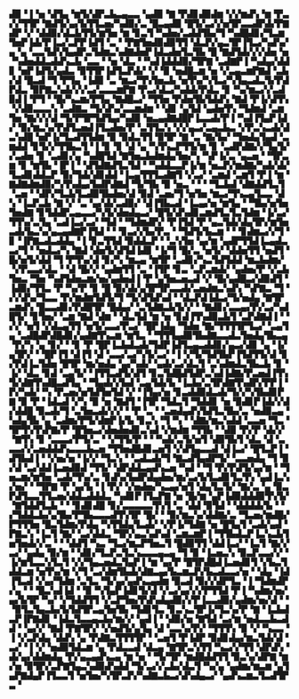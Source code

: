 ▟▉▝▐▝▅▝▟▜▄▝▆▜▞▟▛▃▙▃▄▃▃▝▄▟▉▝▇▝▛▟▊▟▉▟▆▝▞▞▆▟▚▝▆▝▛▃▞▞▜▜▛▝▇▟▜▞▄▞▙▜▜▃▅▞▚▟▉▞▃▝█▃▄▟▉▝█▜▞▃▞▞▅▜▛▃▃▟▛▟▞▛▇▟▛▝▞▝▟▟▉▞▟▃▙▜▜▞▆▜▅▝▆▝▊▃▜▝▚▟▅▞▃▟▟▜▙▞▜▝▚▟█▟▊▞▜▃▆▜▅▛▐▟▞▛▐▃▞▃▛▛▐▟▜▝▃▝▝▛▇▜▅▟▉▟▉▜▜▝▟▃▛▞▄▃▜▛▐▜▃▞▚▟▚▞▄▝▄▝▃▃▜▟▚▜▄▟▛▃▜▟▆▃▚▟▇▟▅▛▐▟▃▟▅▜▃▜▙▝█▝▇▟▜▟▞▞▞▟▅▝▅▝▚▟▅▟▟▃▟▟▚▃▙▝▃▃▝▝▅▝▟▃▝▝▚▟▐▟▟▟▉▞▜▛▇▝▃▟▇▛▐▝▚▟▄▞▟▟▊▝▅▛▐▟▜▞▄▟▃▝▉▜▜▛▐▟▜▃▛▟▞▝▞▝▉▝▅▟█▃▆▝▅▝▞▃▄▃▆▛▇▟▝▃▙▞▟▝█▃▟▝▜▝▛▜▄▝▐▟▉▝▃▝▆▃▞▜▚▜▅▃▙▝▅▜▚▞▚▜▃▞▚▜▄▃▟▃▜▞▛▟▛▟▃▝▉▛▇▃▚▟▞▞▞▃▞▃▃▃▆▛▇▝▛▃▞▟▃▞▚▟▟▞▛▟▃▝▊▝▚▞▆▃▞▞▃▟▉▟▐▝▛▜▝▝█▞▚▃▆▞▛▜▄▝▇▟█▃▞▝▜▜▅▝▛▟▅▜▙▜▟▟▚▝▇▟▝▛▐▞▟▜▚▝▞▟▉▃▃▃▚▝▃▟▇▃▝▜▞▟▚▞▃▃▆▟▆▝▝▟▊▝▄▜▟▝▄▟▅▜▚▝▜▟▆▟▝▃▆▜▅▝▇▞▞▞▟▝▜▞▛▜▛▜▟▜▄▞▚▟▉▝▅▃▄▟▇▟█▛▐▃▃▟▞▛▐▝▚▟▐▜▄▛▐▟▞▝▉▞▆▃▚▞▛▟▜▃▅▟▐▜▃▟▅▞▛▝▃▜▜▃▚▝▞▞▄▃▞▃▄▃▙▃▝▞▛▃▚▃▟▞▟▃▚▟█▝▅▛▐▞▜▃▟▜▜▟▆▝▉▝▉▟▃▜▜▝▉▜▛▝▇▝▃▝▇▞▙▞▝▜▅▟▄▜▄▟▝▃▆▟▟▝▊▜▞▞▜▜▙▃▜▝▐▝▊▝▊▝▟▝▄▝▚▜▚▃▛▜▜▞▆▝▊▝▃▟▛▟▇▞▞▜▄▜▞▞▃▟▅▝▊▝▃▟▊▞▄▝▚▟█▜▟▝▇▜▅▃▙▟▆▟▄▜▅▞▚▝▚▛▐▞▃▝▄▃▅▝▝▜▛▃▆▝▊▝▆▜▙▝▐▛▐▝▝▟▜▟▇▟▜▃▜▟▝▝▚▟▟▃▃▛▐▞▆▝▅▃▛▞▆▟▇▞▚▟▞▟▞▜▃▟▊▟▟▃▛▝▉▞▜▟▞▟▊▟▟▝▐▃▄▜▜▜▃▟▇▜▝▞▃▞▝▃▆▟▝▃▆▜▝▛▐▝▆▝▇▟▇▟▆▟▉▞▚▜▚▟▄▞▙▟▛▟▇▟▝▜▞▜▙▝▉▝▅▃▝▝▝▝▜▃▙▟▝▟▇▟▟▜▃▜▝▃▅▝▝▟▛▞▜▃▙▜▃▟▉▜▙▟▅▞▟▝▉▟▝▃▅▞▜▝▅▜▅▝▆▃▞▜▚▃▄▜▃▃▝▟▚▝▐▃▛▃▙▝▇▝▞▝▃▝▄▞▟▞▃▟▉▞▝▟▐▜▙▃▟▝▐▃▄▞▅▝▆▜▄▝▝▜▙▞▅▜▅▜▅▟▇▝▊▜▟▟▛▃▄▃▃▞▚▜▞▟▅▟▄▃▞▝█▜▞▟▚▟▊▃▆▟▜▃▜▃▜▟▆▝▐▞▃▞▜▜▚▞▃▜▄▝▃▟▐▃▞▃▞▝▜▟▝▝▜▟▆▟▛▞▝▛▐▜▟▝▛▝▄▃▜▟▞▟▄▜▛▞▆▜▅▃▟▞▙▃▚▞▄▃▄▟▇▛▐▜▟▝▝▝▊▃▞▞▙▞▛▃▝▝▜▟▜▞▙▃▆▝▝▝▊▟▆▃▞▞▜▝▊▝▐▛▇▃▟▃▟▟▄▝▐▝▊▃▜▜▟▝▉▟▟▃▛▝▝▃▚▜▅▝▄▞▆▝▄▟▛▜▜▟▐▃▄▟▃▃▞▜▝▝▅▟▃▞▚▝▇▟▝▟▅▜▞▟▜▟▐▟▊▝▐▞▜▝█▞▃▝▅▜▞▝▟▟▅▜▜▝▅▟▜▝█▞▅▜▞▟▟▝▜▝▛▜▚▞▟▝▊▞▚▝▆▃▄▝▆▜▛▝▃▟▊▞▚▃▜▟▜▟▟▝▆▃▙▟▆▞▝▞▛▃▃▞▟▃▝▝▟▝█▞▞▝▄▟▆▜▜▝▃▝▐▜▛▝▊▃▝▃▛▃▆▟▞▝▄▟▅▞▛▝▞▃▙▜▅▃▝▜▅▝▚▟▜▟▅▃▆▞▅▞▄▟▅▟▐▝▛▝▄▜▅▃▅▃▟▝▞▝█▞▄▟█▃▞▟▉▟▜▝▐▟▉▞▜▜▃▝▛▝▚▞▛▝▊▝█▝▉▞▟▞▄▜▛▜▛▃▃▟▞▃▅▟▆▃▚▟▚▝▚▛▇▃▝▜▝▞▞▟▚▞▜▃▃▝▛▞▆▟▆▜▟▜▞▜▝▜▞▟▜▟▚▟▝▝▟▃▛▟▐▟▃▞▜▞▅▟▄▝▇▜▛▃▆▟▚▝█▃▃▟▊▞▛▟█▜▛▝█▟▄▞▝▃▜▟▇▃▙▜▞▞▝▝▇▟▊▞▃▃▄▞▛▞▃▞▚▟█▜▞▝▊▜▅▞▝▃▆▝▇▟▝▟▆▝▝▟▃▜▟▝▆▝▅▝▊▟▐▜▚▟▉▃▙▜▝▃▛▟▇▟▐▝▝▞▞▝▅▜▝▞▟▃▄▜▜▝▅▜▞▃▃▞▛▃▞▝█▛▐▟▄▝▜▟▅▝▇▞▜▜▜▜▛▜▃▞▝▃▄▜▄▝▃▟█▟▛▟█▟▊▞▄▟▇▜▚▃▆▝▆▜▃▝▝▜▜▜▄▟▉▜▙▟▇▃▃▟▃▜▅▟▄▜▙▃▄▝▛▞▚▝▄▝▊▞▝▝▊▝▛▝█▛▐▃▙▟▃▟▞▜▟▛▐▟▜▃▄▃▟▟▊▞▄▃▞▟▊▝▄▝▐▞▄▜▛▞▝▝█▛▐▜▝▟▐▜▝▟▝▃▃▞▃▞▚▜▞▃▞▝▐▝▞▜▞▜▟▜▙▛▐▜▟▜▜▞▟▝▊▞▛▟▐▃▜▟▅▝█▜▛▝▆▞▅▟▄▝▄▞▚▟▞▝▄▟▞▃▞▟▃▜▝▃▚▟▆▟▃▜▙▃▙▝▊▝▐▞▝▟▃▝▊▟▝▃▄▜▞▝▐▜▜▃▟▜▞▟▜▝▊▃▜▟█▟▜▟▛▃▚▟▐▟▇▞▛▃▅▟▐▜▚▜▞▟▇▜▚▟█▃▟▜▄▝▝▜▄▟▞▞▙▟▝▃▄▜▟▞▙▝▐▃▙▞▃▜▛▟▇▜▚▟▛▞▛▛▐▝▛▞▚▟▞▝▚▝▛▃▅▞▅▜▟▜▅▜▟▝▞▝▐▜▄▞▅▝▊▃▟▟▉▟▃▟▞▜▞▞▚▜▙▟▊▛▇▝▉▝▛▝▐▟▃▟▝▞▚▝▉▝▅▝▇▟▜▝▐▜▛▝▜▟▃▜▝▜▟▟▊▝▅▝▉▟▊▛▐▟▞▞▟▞▟▟█▝▉▃▟▞▜▝▃▜▅▃▟▞▞▞▝▝▛▝▃▝▝▃▅▟▄▟▚▜▟▜▃▜▙▞▃▝▅▟▉▃▄▝▚▟▄▜▙▝▄▝▃▟▆▞▛▜▞▟▆▛▐▞▙▝▊▃▚▝▜▝▚▝▝▟▇▞▆▃▚▟▟▝▃▃▅▝▜▃▝▜▛▜▚▜▚▛▇▞▛▝█▜▅▃▞▟▅▟▅▟▊▃▚▟▝▞▆▟▆▝▜▜▙▝▝▟▉▝▛▞▛▝▟▞▞▝▇▜▚▝▊▝▃▃▃▞▛▜▞▃▝▝▞▜▜▞▛▝▝▝▚▟▞▃▜▞▅▜▝▟▉▜▙▜▝▟▃▝▟▝▃▃▃▞▞▃▅▟▟▟▚▃▃▃▙▃▅▝▜▜▅▟█▟▊▃▅▜▝▞▟▜▄▃▃▟▝▟▐▃▞▝█▜▃▛▐▝▟▜▙▟▐▝▝▞▅▞▅▝▐▞▞▝▜▃▚▝▝▃▟▃▟▞▜▝▇▃▟▜▄▟▛▜▞▝▃▃▅▟▄▝▜▝▉▞▟▝▃▞▟▟▐▃▅▟▉▟▝▜▜▞▝▟▛▟▟▃▄▟▚▃▅▝▚▟▝▝▜▝▛▞▛▟▜▞▄▞▆▝▝▜▅▃▆▞▆▜▅▝▃▟▞▜▚▞▃▝▊▟▚▞▙▟▛▟▄▟▅▞▆▞▃▞▙▜▃▟▊▜▃▜▚▝▄▟▐▃▚▞▅▞▝▝▜▛▇▝▛▝▄▞▙▝▐▝▛▞▝▞▅▟▅▞▚▃▄▞▅▜▝▟▄▜▃▜▞▝▇▞▃▝▄▝▉▃▛▟▜▃▃▜▜▃▅▞▟▟▃▟▟▟▃▝▚▟▊▛▐▜▃▛▇▝▅▝█▞▆▝▄▛▐▟▉▟▟▟▉▜▚▜▞▝▇▜▟▟▜▃▙▝▝▝▊▟▊▟█▝▊▞▃▃▃▃▃▜▚▜▝▃▝▟▟▝▉▜▟▝▝▟▟▟▟▞▙▝▝▞▜▟▟▃▙▞▄▜▙▞▛▜▙▃▃▃▟▜▚▜▛▝█▞▝▝▉▞▆▃▚▞▟▟▇▞▃▝▜▃▅▞▆▟█▞▛▜▜▜▅▝█▃▜▟▆▞▛▟▄▝▚▜▜▟▄▜▃▟▞▝▞▛▐▞▜▟▇▝▅▝█▜▄▜▝▃▟▞▄▟▝▛▇▃▚▝▐▃▜▝▇▞▝▃▞▟▟▃▝▜▛▞▄▃▚▟▚▟▝▃▆▃▆▛▐▝▜▜▙▟▃▛▐▃▚▃▙▜▅▜▅▟▞▞▃▝▝▝▟▟▜▝▚▃▝▜▃▞▆▃▛▜▅▃▜▝█▟▉▜▜▝▟▟▐▃▞▝▐▃▜▝▇▞▞▃▞▝▄▟▄▝▉▞▆▝▝▟▊▞▜▃▛▃▜▃▚▃▃▃▄▃▄▝▜▝▉▝▐▃▅▃▚▝▉▃▛▃▃▞▞▝▐▞▆▜▃▃▚▜▃▜▝▞▞▜▄▃▅▟▃▜▄▛▐▝▆▝▄▞▛▝█▜▛▟█▟▐▃▅▟▊▜▝▞▙▃▜▟▟▃▆▝▅▜▚▞▆▝▞▜▝▃▞▟▆▜▙▟▞▟▇▃▄▞▙▃▆▃▛▞▙▃▟▃▃▞▅▝▝▟▄▝▐▟▐▜▃▟▝▞▄▞▜▟▆▝▃▜▃▝▜▞▄▞▄▟▚▃▄▟▆▝▉▃▟▝▉▞▞▟▛▜▃▝▐▝▜▟▆▟▛▞▄▝▝▝█▃▚▟▐▟▝▝▉▝▚▜▄▛▐▟▊▜▞▟▝▞▃▞▄▞▞▞▛▜▜▟▝▛▐▝▚▟▆▞▅▞▄▞▙▜▛▝▚▞▝▞▜▟▟▜▜▝▞▃▛▜▅▞▛▟▚▟▄▟▉▞▞▛▐▃▃▟▉▞▄▟▆▞▅▞▟▝▝▝▉▜▃▜▄▃▙▞▙▜▟▜▛▃▄▜▅▜▙▝▜▟▊▜▃▝▊▃▚▃▜▛▐▞▜▃▚▞▛▝▇▝▐▃▙▟▃▛▐▛▇▟▊▝▐▟▃▜▃▃▄▃▙▞▆▞▞▝▄▟▐▝▝▟▉▞▅▝▇▜▟▝▃▞▆▝▅▟▃▃▙▃▟▟▝▝▄▞▞▝▇▟▝▛▇▜▛▞▝▞▅▟▜▞▄▜▄▝▟▝▃▃▚▞▛▞▝▜▜▜▚▝▉▝▞▝▚▃▃▝▐▝▞▃▛▟▄▝▟▟▚▝▄▝▛▟▇▃▜▜▜▜▛▝▝▃▅▜▝▛▐▟▛▝▉▟▊▟▄▞▆▃▜▟▞▟▝▃▞▝▐▝▞▝▅▟▉▜▟▃▆▝▄▝▛▟▃▃▟▝▟▃▄▝▇▜▛▃▚▜▜▝▚▃▞▞▜▜▝▟▛▟▚▝▟▞▄▞▟▟▆▟▄▝▛▞▄▃▄▟▚▃▄▝▆▝▅▝▝▜▞▜▛▝▆▟█▟▟▜▜▝▉▃▚▞▟▛▇▝▆▞▅▝▉▜▛▞▃▛▇▜▄▃▚▟▉▟▚▟▟▝▜▞▃▞▞▃▙▞▟▃▜▝▚▞▄▝▄▟▆▞▆▃▆▝▄▜▄▛▇▟▄▛▐▜▃▃▜▝▅▜▅▞▚▜▛▃▛▞▚▟▇▃▙▃▞▟▚▟▄▃▞▝▄▟▚▃▆▃▜▃▟▜▛▃▝
